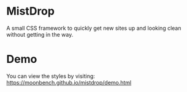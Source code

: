 # MistDrop

A small CSS framework to quickly get new sites up and looking clean without getting in the way.

# Demo
You can view the styles by visiting: https://moonbench.github.io/mistdrop/demo.html
